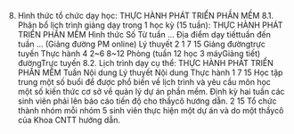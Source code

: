 8. Hình thức tổ chức dạy học: THỰC HÀNH PHÁT TRIỂN PHẦN MỀM
8.1. Phân bổ lịch trình giảng dạy trong 1 học kỳ (15 tuần): THỰC HÀNH PHÁT TRIỂN PHẦN MỀM Hình thức Số Từ tuần ... Địa điểm dạy tiếttuần đến tuần ... (Giảng đường PM online) Lý thuyết 2 1 7 15 Giảng đườngtrực tuyến Thực hành 4 2\~6 8\~12 Phòng (tuần 12 học 3 máyGiảng tiết) đườngTrực tuyến 8.2. Lịch trình dạy cụ thể: THỰC HÀNH PHÁT TRIỂN PHẦN MỀM Tuần Nội dung Lý thuyết Nội dung Thực hành 1 7 15 Học tập trung một số buổi để được phổ biến về lịch trình và yêu cầu môn học một số kiến thức cơ sở về quản lý dự án phần mềm. Định kỳ hai tuần các sinh viên phải lên báo cáo tiến độ cho thầycô hướng dẫn.
2 15 Tổ chức thành nhóm mỗi nhóm 5 sinh viên thực hiện một dự án và do một thầycô của Khoa CNTT hướng dẫn.
